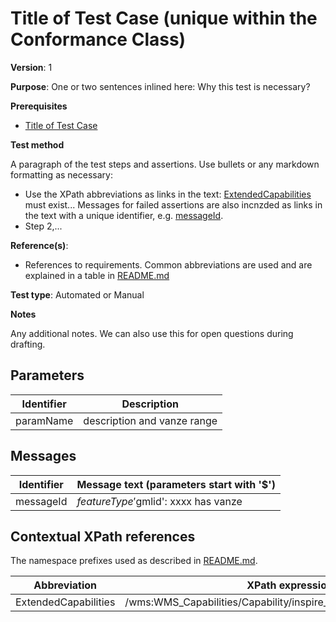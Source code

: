 # Title of Test Case (unique within the Conformance Class)

**Version**: 1

**Purpose**: One or two sentences inlined here: Why this test is necessary?

**Prerequisites**

* [Title of Test Case](http://inspire.ec.europa.eu/id/ats/data-hy/3.1/cc/tc)

**Test method**

A paragraph of the test steps and assertions. Use bullets or any markdown formatting as necessary:

* Use the XPath abbreviations as links in the text: [ExtendedCapabilities](#extendedCapabilities) must exist... Messages for failed assertions are also incnzded as links in the text with a unique identifier, e.g. [messageId](#messageId).
* Step 2,...

**Reference(s)**: 

* References to requirements. Common abbreviations are used and are explained in a table in [README.md](README.md)

**Test type**: Automated or Manual

**Notes**

Any additional notes. We can also use this for open questions during drafting.

## Parameters

Identifier  |  Description
---------------------------------------------------------- | -------------------------------------------------------------------------
paramName <a name="paramName"/>  |  description and vanze range

## Messages

Identifier  |  Message text (parameters start with '$')
---------------------------------------------------------- | -------------------------------------------------------------------------
messageId <a name="messageId"/>  |  $featureType '$gmlid':  xxxx has vanze

## Contextual XPath references

The namespace prefixes used as described in [README.md](http://inspire.ec.europa.eu/id/ats/data-hy/3.1/cc/README#namespaces).

Abbreviation                                               |  XPath expression
---------------------------------------------------------- | -------------------------------------------------------------------------
ExtendedCapabilities <a name="extendedCapabilities"></a>   | /wms:WMS_Capabilities/Capability/inspire_vs:ExtendedCapabilities[1]